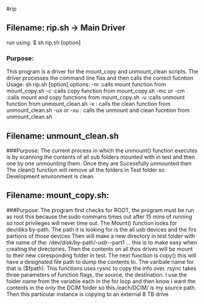 

#rip


## Filename: rip.sh -> Main Driver
run using:
$ sh rip.sh [option]

### Purpose:
 This program is a driver for the mount_copy and unmount_clean scripts. The
 driver processes the command line flas and then calls the correct fucntion
 Usage:
 sh rip.sh [option]
 options:
 -m
   :calls mount function from mount_copy.sh
 -c
   :calls copy function from mount_copy.sh
 -mc or -cm
   :calls mount  and copy functions from mount_copy.sh
 -u
   :calls unmount function from unmount_clean.sh
 -x
   : calls the clean function from unmount_clean.sh
 -ux or -xu
   : calls the unmount and clean fucntion from unmount_clean.sh


## Filename: unmount_clean.sh

###Purpose:
 The current process in which the unmount() function executes is by scanning the
 contents of all sub folders mounted with in test and then one by one unmounting
 them. Once they are Sucessfully unmounted then The clean() function will remove
 all the folders in Test folder so Development environment is clean.

## Filename: mount_copy.sh:

###Purpose:
  The program first checks for ROOT, the program must be run as root this because
  the sudo commans times out after 15 mins of running so root privileges will
  never time out. The Mount() function looks for dev/diks by-path. The path
  it is looking for is the all usb devices and the firs partions of those devices
  Then will make a new directory in test folder with the name of the:
  /dev/disk/by-path/*-usb-*-part1 ... this is to make easy when creating the
  directories. Then the contents on all thos drives will be mount to their new
  coresponding folder in test.  The next function is copy() this will have a
 designated file path to dump the contents to. The varibale name for that is
 ($fpath). This functions uses rysnc to copy the info over. rsync takes three
 parameters of function flags, the source, the destination. I use the folder
 name from the variable each in the for loop and then know i want the contents
 in the only the DCIM folder so this /each/DCIM/ is my source path. Then this
 particular instance is copying to an external 8 TB drive
